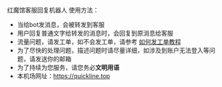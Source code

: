 红魔馆客服回复机器人
使用方法：

- 当给bot发消息，会被转发到客服
- 用户回复普通文字给转发的消息时，会回复到原消息给客服
- 流量问题，请发工单，如不会发工单，请参考 [如何发工单教程](https://docs.102498.xyz/no.4-ru-he-fa-gong-dan)
- 为了尽快的处理问题，描述问题时请尽量详细，如涉及到账户无法登入等问题，请发送你的邮箱
- 为了持续为您服务，请您务必**文明用语**
- 本机场网址：https://quickline.top
